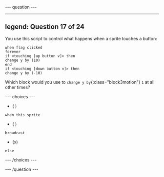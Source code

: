 
--- question ---

---
legend: Question 17 of 24
---

You use this script to control what happens when a sprite touches a button:

```blocks3
when flag clicked
forever
if <touching [up button v]> then
change y by (10)
end
if <touching [down button v]> then
change y by (-10)
```

Which block would you use to `change y by`{:class="block3motion"} `1` at all other times?

--- choices ---

- ( )
```blocks3
when this sprite 
```
- ( )
```blocks3
broadcast
```
- (x)
```blocks3
else
```
--- /choices ---

--- /question ---
